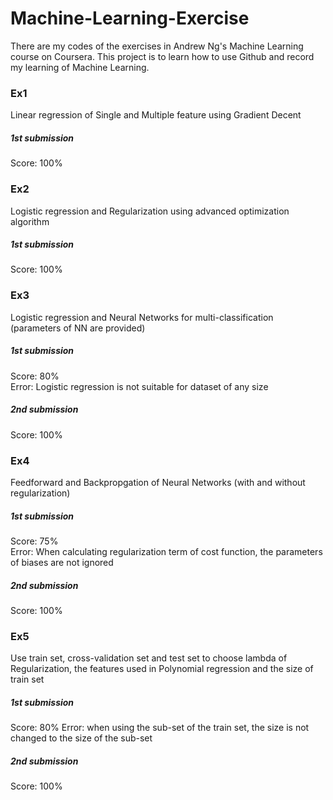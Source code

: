 # Machine-Learning-Exercise
There are my codes of the exercises in Andrew Ng's Machine Learning course on Coursera.
This project is to learn how to use Github and record my learning of Machine Learning.

### Ex1
Linear regression of Single and Multiple feature using Gradient Decent
##### 1st submission
Score: 100%

### Ex2
Logistic regression and Regularization using advanced optimization algorithm
##### 1st submission
Score: 100%

### Ex3
Logistic regression and Neural Networks for multi-classification (parameters of NN are provided)
##### 1st submission
Score: 80%  
Error: Logistic regression is not suitable for dataset of any size
##### 2nd submission
Score: 100%

### Ex4
Feedforward and Backpropgation of Neural Networks (with and without regularization)
##### 1st submission
Score: 75%  
Error: When calculating regularization term of cost function, the parameters of biases are not ignored
##### 2nd submission
Score: 100%

### Ex5
Use train set, cross-validation set and test set to choose lambda of Regularization, the features used in Polynomial regression and the size of train set
##### 1st submission
Score: 80%
Error: when using the sub-set of the train set, the size is not changed to the size of the sub-set
##### 2nd submission
Score: 100%
